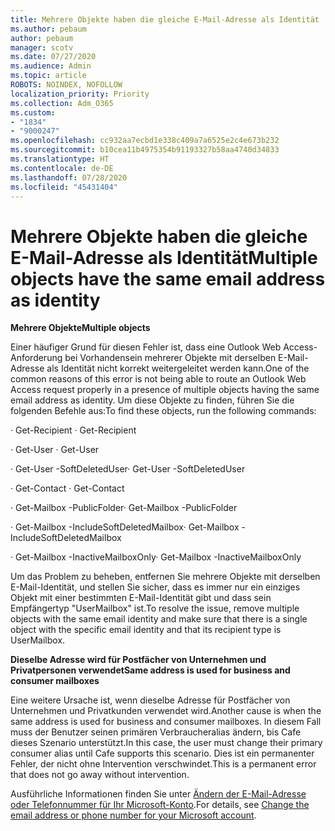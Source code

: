 ```yaml
---
title: Mehrere Objekte haben die gleiche E-Mail-Adresse als Identität
ms.author: pebaum
author: pebaum
manager: scotv
ms.date: 07/27/2020
ms.audience: Admin
ms.topic: article
ROBOTS: NOINDEX, NOFOLLOW
localization_priority: Priority
ms.collection: Adm_O365
ms.custom:
- "1834"
- "9000247"
ms.openlocfilehash: cc932aa7ecbd1e338c409a7a6525e2c4e673b232
ms.sourcegitcommit: b10cea11b4975354b91193327b58aa4740d34833
ms.translationtype: HT
ms.contentlocale: de-DE
ms.lasthandoff: 07/28/2020
ms.locfileid: "45431404"
---
```

# <a name="multiple-objects-have-the-same-email-address-as-identity"></a><span data-ttu-id="9b1e7-102">Mehrere Objekte haben die gleiche E-Mail-Adresse als Identität</span><span class="sxs-lookup"><span data-stu-id="9b1e7-102">Multiple objects have the same email address as identity</span></span>

<span data-ttu-id="9b1e7-103">**Mehrere Objekte**</span><span class="sxs-lookup"><span data-stu-id="9b1e7-103">**Multiple objects**</span></span>

<span data-ttu-id="9b1e7-104">Einer häufiger Grund für diesen Fehler ist, dass eine Outlook Web Access-Anforderung bei Vorhandensein mehrerer Objekte mit derselben E-Mail-Adresse als Identität nicht korrekt weitergeleitet werden kann.</span><span class="sxs-lookup"><span data-stu-id="9b1e7-104">One of the common reasons of this error is not being able to route an Outlook Web Access request properly in a presence of multiple objects having the same email address as identity.</span></span> <span data-ttu-id="9b1e7-105">Um diese Objekte zu finden, führen Sie die folgenden Befehle aus:</span><span class="sxs-lookup"><span data-stu-id="9b1e7-105">To find these objects, run the following commands:</span></span>

<span data-ttu-id="9b1e7-106">· Get-Recipient <email address></span><span class="sxs-lookup"><span data-stu-id="9b1e7-106">· Get-Recipient <email address></span></span>

<span data-ttu-id="9b1e7-107">· Get-User <email address></span><span class="sxs-lookup"><span data-stu-id="9b1e7-107">· Get-User <email address></span></span>

<span data-ttu-id="9b1e7-108">· Get-User <email address> -SoftDeletedUser</span><span class="sxs-lookup"><span data-stu-id="9b1e7-108">· Get-User <email address> -SoftDeletedUser</span></span>

<span data-ttu-id="9b1e7-109">· Get-Contact <email address></span><span class="sxs-lookup"><span data-stu-id="9b1e7-109">· Get-Contact <email address></span></span>

<span data-ttu-id="9b1e7-110">· Get-Mailbox <email address> -PublicFolder</span><span class="sxs-lookup"><span data-stu-id="9b1e7-110">· Get-Mailbox <email address> -PublicFolder</span></span>

<span data-ttu-id="9b1e7-111">· Get-Mailbox <email address> -IncludeSoftDeletedMailbox</span><span class="sxs-lookup"><span data-stu-id="9b1e7-111">· Get-Mailbox <email address> -IncludeSoftDeletedMailbox</span></span>

<span data-ttu-id="9b1e7-112">· Get-Mailbox <email address> -InactiveMailboxOnly</span><span class="sxs-lookup"><span data-stu-id="9b1e7-112">· Get-Mailbox <email address> -InactiveMailboxOnly</span></span>

<span data-ttu-id="9b1e7-113">Um das Problem zu beheben, entfernen Sie mehrere Objekte mit derselben E-Mail-Identität, und stellen Sie sicher, dass es immer nur ein einziges Objekt mit einer bestimmten E-Mail-Identität gibt und dass sein Empfängertyp "UserMailbox" ist.</span><span class="sxs-lookup"><span data-stu-id="9b1e7-113">To resolve the issue, remove multiple objects with the same email identity and make sure that there is a single object with the specific email identity and that its recipient type is UserMailbox.</span></span>

<span data-ttu-id="9b1e7-114">**Dieselbe Adresse wird für Postfächer von Unternehmen und Privatpersonen verwendet**</span><span class="sxs-lookup"><span data-stu-id="9b1e7-114">**Same address is used for business and consumer mailboxes**</span></span>

<span data-ttu-id="9b1e7-115">Eine weitere Ursache ist, wenn dieselbe Adresse für Postfächer von Unternehmen und Privatkunden verwendet wird.</span><span class="sxs-lookup"><span data-stu-id="9b1e7-115">Another cause is when the same address is used for business and consumer mailboxes.</span></span> <span data-ttu-id="9b1e7-116">In diesem Fall muss der Benutzer seinen primären Verbraucheralias ändern, bis Cafe dieses Szenario unterstützt.</span><span class="sxs-lookup"><span data-stu-id="9b1e7-116">In this case, the user must change their primary consumer alias until Cafe supports this scenario.</span></span> <span data-ttu-id="9b1e7-117">Dies ist ein permanenter Fehler, der nicht ohne Intervention verschwindet.</span><span class="sxs-lookup"><span data-stu-id="9b1e7-117">This is a permanent error that does not go away without intervention.</span></span>

<span data-ttu-id="9b1e7-118">Ausführliche Informationen finden Sie unter [Ändern der E-Mail-Adresse oder Telefonnummer für Ihr Microsoft-Konto](https://support.microsoft.com/help/11545/microsoft-account-rename-your-personal-account).</span><span class="sxs-lookup"><span data-stu-id="9b1e7-118">For details, see [Change the email address or phone number for your Microsoft account](https://support.microsoft.com/help/11545/microsoft-account-rename-your-personal-account).</span></span>